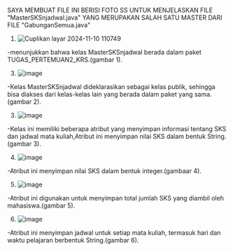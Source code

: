 SAYA MEMBUAT FILE INI BERISI FOTO SS UNTUK MENJELASKAN FILE "MasterSKSnjadwal.java" YANG MERUPAKAN SALAH SATU MASTER DARI FILE "GabunganSemua.java"

 1. ![Cuplikan layar 2024-11-10 110749](https://github.com/user-attachments/assets/befa5022-a6df-4fd8-bced-2ebff335ec4b)

 -menunjukkan bahwa kelas MasterSKSnjadwal berada dalam paket TUGAS_PERTEMUAN2_KRS.(gambar 1).

3. ![image](https://github.com/user-attachments/assets/1ba4dc20-d204-422a-b8a9-0c36d46508c8)

-Kelas MasterSKSnjadwal dideklarasikan sebagai kelas publik, sehingga bisa diakses dari kelas-kelas lain yang berada dalam paket yang sama.(gambar 2).

3. ![image](https://github.com/user-attachments/assets/cbc8d7a7-e79d-414b-86bc-77b75c33a597)

-Kelas ini memiliki beberapa atribut yang menyimpan informasi tentang SKS dan jadwal mata kuliah,Atribut ini menyimpan nilai SKS dalam bentuk String.(gambar 3).

4. ![image](https://github.com/user-attachments/assets/939dcfe1-5e5f-4205-947c-d67b0b4c9f0a)

-Atribut ini menyimpan nilai SKS dalam bentuk integer.(gambaar 4).

5. ![image](https://github.com/user-attachments/assets/4a92018a-7fa8-4f85-9d09-c093d4226a19)

-Atribut ini digunakan untuk menyimpan total jumlah SKS yang diambil oleh mahasiswa.(gambar 5).

6. ![image](https://github.com/user-attachments/assets/0c94d2cd-ac9b-4305-a7cc-dd4702360ae3)

-Atribut ini menyimpan jadwal untuk setiap mata kuliah, termasuk hari dan waktu pelajaran berbentuk String.(gambar 6).
